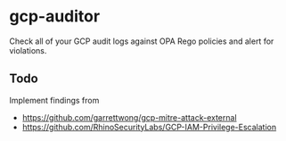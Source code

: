 # gcp-auditor

Check all of your GCP audit logs against OPA Rego policies and alert for violations.

## Todo

Implement findings from
- https://github.com/garrettwong/gcp-mitre-attack-external
- https://github.com/RhinoSecurityLabs/GCP-IAM-Privilege-Escalation
